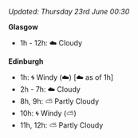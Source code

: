 *Updated: Thursday 23rd June 00:30*

**Glasgow**

* 1h - 12h: :cloud: Cloudy

**Edinburgh**

* 1h: :cyclone: Windy (:cloud:) [:cloud: as of 1h]
* 2h - 7h: :cloud: Cloudy
* 8h, 9h: :partly_sunny: Partly Cloudy
* 10h: :cyclone: Windy (:partly_sunny:)
* 11h, 12h: :partly_sunny: Partly Cloudy
